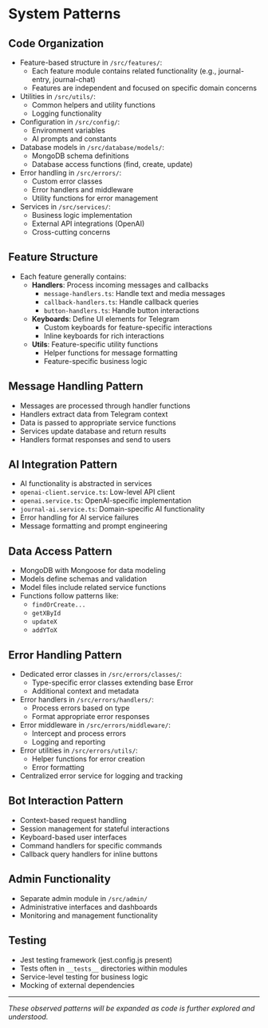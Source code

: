 # System Patterns

## Code Organization
- Feature-based structure in `/src/features/`:
  - Each feature module contains related functionality (e.g., journal-entry, journal-chat)
  - Features are independent and focused on specific domain concerns
- Utilities in `/src/utils/`:
  - Common helpers and utility functions
  - Logging functionality
- Configuration in `/src/config/`:
  - Environment variables
  - AI prompts and constants
- Database models in `/src/database/models/`:
  - MongoDB schema definitions
  - Database access functions (find, create, update)
- Error handling in `/src/errors/`:
  - Custom error classes
  - Error handlers and middleware
  - Utility functions for error management
- Services in `/src/services/`:
  - Business logic implementation
  - External API integrations (OpenAI)
  - Cross-cutting concerns

## Feature Structure
- Each feature generally contains:
  - **Handlers**: Process incoming messages and callbacks
    - `message-handlers.ts`: Handle text and media messages
    - `callback-handlers.ts`: Handle callback queries
    - `button-handlers.ts`: Handle button interactions
  - **Keyboards**: Define UI elements for Telegram
    - Custom keyboards for feature-specific interactions
    - Inline keyboards for rich interactions
  - **Utils**: Feature-specific utility functions
    - Helper functions for message formatting
    - Feature-specific business logic

## Message Handling Pattern
- Messages are processed through handler functions
- Handlers extract data from Telegram context
- Data is passed to appropriate service functions
- Services update database and return results
- Handlers format responses and send to users

## AI Integration Pattern
- AI functionality is abstracted in services
- `openai-client.service.ts`: Low-level API client
- `openai.service.ts`: OpenAI-specific implementation
- `journal-ai.service.ts`: Domain-specific AI functionality
- Error handling for AI service failures
- Message formatting and prompt engineering

## Data Access Pattern
- MongoDB with Mongoose for data modeling
- Models define schemas and validation
- Model files include related service functions
- Functions follow patterns like:
  - `findOrCreate...`
  - `getXById`
  - `updateX`
  - `addYToX`

## Error Handling Pattern
- Dedicated error classes in `/src/errors/classes/`:
  - Type-specific error classes extending base Error
  - Additional context and metadata
- Error handlers in `/src/errors/handlers/`:
  - Process errors based on type
  - Format appropriate error responses
- Error middleware in `/src/errors/middleware/`:
  - Intercept and process errors
  - Logging and reporting
- Error utilities in `/src/errors/utils/`:
  - Helper functions for error creation
  - Error formatting
- Centralized error service for logging and tracking

## Bot Interaction Pattern
- Context-based request handling
- Session management for stateful interactions
- Keyboard-based user interfaces
- Command handlers for specific commands
- Callback query handlers for inline buttons

## Admin Functionality
- Separate admin module in `/src/admin/`
- Administrative interfaces and dashboards
- Monitoring and management functionality

## Testing
- Jest testing framework (jest.config.js present)
- Tests often in `__tests__` directories within modules
- Service-level testing for business logic
- Mocking of external dependencies

---
*These observed patterns will be expanded as code is further explored and understood.* 